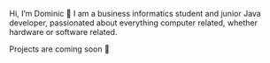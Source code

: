 Hi, I’m Dominic 👋
I am a business informatics student and junior Java developer, passionated about everything computer related, whether hardware or software related. 

Projects are coming soon 🌱
